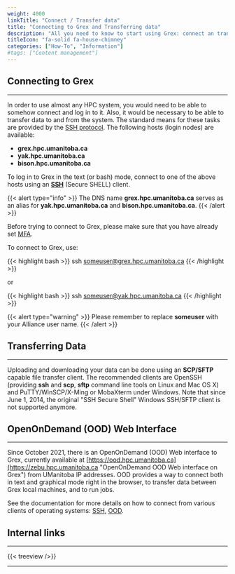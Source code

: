 ```yaml
---
weight: 4000
linkTitle: "Connect / Transfer data"
title: "Connecting to Grex and Transferring data"
description: "All you need to know to start using Grex: connect an transfer data."
titleIcon: "fa-solid fa-house-chimney"
categories: ["How-To", "Information"]
#tags: ["Content management"]
---
```


## Connecting to Grex
---

In order to use almost any HPC system, you would need to be able to somehow connect and log in to it. Also, it would be necessary to be able to transfer data to and from the system. The standard means for these tasks are provided by the [SSH protocol](https://en.wikipedia.org/wiki/Secure_Shell "Secure Shell"). The following hosts (login nodes) are available:

 * **grex.hpc.umanitoba.ca** 
 * **yak.hpc.umanitoba.ca**
 * **bison.hpc.umanitoba.ca**

<!--
 * bison.hpc.umanitoba.ca
 * tatanka.hpc.umanitoba.ca
-->

To log in to Grex in the text (or bash) mode, connect to one of the above hosts using an [**SSH**](./ssh/) (Secure SHELL) client. 

{{< alert type="info" >}}
The DNS name **grex.hpc.umanitoba.ca** serves as an alias for **yak.hpc.umanitoba.ca** and **bison.hpc.umanitoba.ca**. 
{{< /alert >}}

<!--
The DNS name **grex.hpc.umanitoba.ca** serves as an alias for two login nodes: **bison.hpc.umanitoba.ca** and **tatanka.hpc.umanitoba.ca** . These two login nodes are the original login nodes, and can be used for accessing the system as well as building software that has to run on older compute nodes (Intel SSE4.2 instructions or earlier).
-->

Before trying to connect to Grex, please make sure that you have already set [MFA](connecting/mfa).

To connect to Grex, use:

{{< highlight bash >}}
ssh someuser@grex.hpc.umanitoba.ca
{{< /highlight >}}

<!--
Since early 2021, a new login node, **yak.hpc.umanitoba.ca** is available to access and build software that uses new Intel AVX2, AVX512 CPU instructions. **Yak** is not part of the **grex.hpc.umanitoba.ca** alias, so users would want to specify this host directly. As of 2024, the majority of users would likely use **Yak**.
-->

or

{{< highlight bash >}}
ssh someuser@yak.hpc.umanitoba.ca
{{< /highlight >}}

{{< alert type="warning" >}}
Please remember to replace __someuser__ with your Alliance user name.
{{< /alert >}}

## Transferring Data
---

Uploading and downloading your data can be done using an **SCP/SFTP** capable file transfer client. The recommended clients are OpenSSH (providing **ssh** and **scp**, **sftp** command line tools on Linux and Mac OS X) and PuTTY/WinSCP/X-Ming or MobaXterm under Windows. Note that since June 1, 2014, the original "SSH Secure Shell" Windows SSH/SFTP client is not supported anymore.

<!--
## X2Go
---

Since Dec. 2015, support has been provided for the graphical mode connection to Grex using [**X2Go**](connecting/x2go).

[X2Go](https://wiki.x2go.org/doku.php/download:start "X2Go") remote desktop clients are available for Windows, Mac OS X and Windows. When creating a new session, please choose either of the supported desktop environments: **"OPENBOX"** or **"ICEWM"** in the "Session type" menu. The same  login/password should be used as for SSH text based connections. 
-->

## OpenOnDemand (OOD) Web Interface
---

Since October 2021, there is an OpenOnDemand (OOD) Web interface to Grex, currently available at [https://ood.hpc.umanitoba.ca](https://zebu.hpc.umanitoba.ca "OpenOnDemand OOD Web interface on Grex") from UManitoba IP addresses. OOD provides a way to connect both in text and graphical mode right in the browser, to transfer data between Grex local machines, and to run jobs.

See the documentation for more details on how to connect from various clients of operating systems: [SSH](connecting/ssh), [OOD](connecting/ood).

<!--
See the documentation for more details on how to connect from various clients of operating systems: [SSH](connecting/ssh), [X2Go](connecting/x2go), [OOD](connecting/ood).
-->

## Internal links
---

{{< treeview />}}

---

<!-- Changes and update:
* Last reviewed on: Apr 29, 2024.
* Apr 29, 2024: Removed X2Go -  kept as a hidden file
-->
